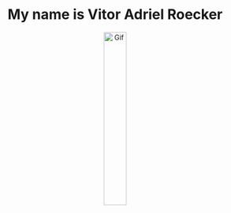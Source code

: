 <h1 align="center">My name is Vitor Adriel Roecker</h1>

<p align="center">
  <img width="30%" src="https://mir-s3-cdn-cf.behance.net/project_modules/max_1200/5eeea355389655.59822ff824b72.gif" alt="Gif">
</p>
